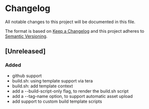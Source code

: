 # Changelog
All notable changes to this project will be documented in this file.

The format is based on [Keep a Changelog](http://keepachangelog.com/en/1.0.0/)
and this project adheres to [Semantic Versioning](http://semver.org/spec/v2.0.0.html).

## [Unreleased]
### Added
- github support
- build.sh: using template support via tera
- build.sh: add template context
- add a --build-script-only flag, to render the build.sh script
- add a --tag-name option, to support automatic asset upload
- add support to custom build template scripts
